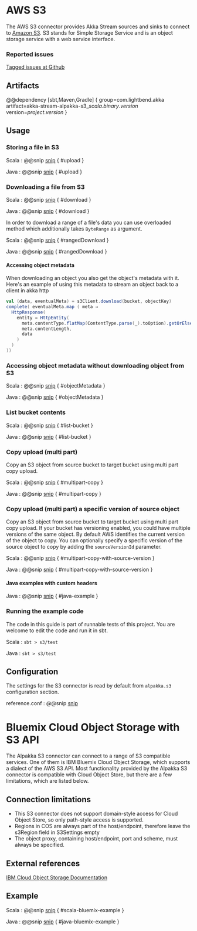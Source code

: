 # AWS S3

The AWS S3 connector provides Akka Stream sources and sinks to connect to [Amazon S3](https://aws.amazon.com/s3/).
S3 stands for Simple Storage Service and is an object storage service with a web service interface.

### Reported issues

[Tagged issues at Github](https://github.com/akka/alpakka/labels/p%3Aaws-s3)

## Artifacts

@@dependency [sbt,Maven,Gradle] {
  group=com.lightbend.akka
  artifact=akka-stream-alpakka-s3_$scala.binary.version$
  version=$project.version$
}

## Usage

### Storing a file in S3

Scala
: @@snip [snip](/s3/src/test/scala/akka/stream/alpakka/s3/scaladsl/S3SinkSpec.scala) { #upload }

Java
: @@snip [snip](/s3/src/test/java/akka/stream/alpakka/s3/javadsl/S3ClientTest.java) { #upload }

### Downloading a file from S3

Scala
: @@snip [snip](/s3/src/test/scala/akka/stream/alpakka/s3/scaladsl/S3SourceSpec.scala) { #download }

Java
: @@snip [snip](/s3/src/test/java/akka/stream/alpakka/s3/javadsl/S3ClientTest.java) { #download }

In order to download a range of a file's data you can use overloaded method which
additionally takes `ByteRange` as argument.

Scala
: @@snip [snip](/s3/src/test/scala/akka/stream/alpakka/s3/scaladsl/S3SourceSpec.scala) { #rangedDownload }

Java
: @@snip [snip](/s3/src/test/java/akka/stream/alpakka/s3/javadsl/S3ClientTest.java) { #rangedDownload }

#### Accessing object metadata

When downloading an object you also get the object's metadata with it. 
Here's an example of using this metadata to stream an object back to a client in akka http

```scala
val (data, eventualMeta) = s3Client.download(bucket, objectKey)
complete( eventualMeta.map ( meta ⇒
  HttpResponse(
    entity = HttpEntity(
      meta.contentType.flatMap(ContentType.parse(_).toOption).getOrElse(`application/octet-stream`),
      meta.contentLength,
      data
    )
  )
))
```

### Accessing object metadata without downloading object from S3

Scala
: @@snip [snip](/s3/src/test/scala/akka/stream/alpakka/s3/scaladsl/S3SourceSpec.scala) { #objectMetadata }

Java
: @@snip [snip](/s3/src/test/java/akka/stream/alpakka/s3/javadsl/S3ClientTest.java) { #objectMetadata }

### List bucket contents

Scala
: @@snip [snip](/s3/src/test/scala/akka/stream/alpakka/s3/scaladsl/S3SourceSpec.scala) { #list-bucket }

Java
: @@snip [snip](/s3/src/test/java/akka/stream/alpakka/s3/javadsl/S3ClientTest.java) { #list-bucket }

### Copy upload (multi part)

Copy an S3 object from source bucket to target bucket using multi part copy upload.

Scala
: @@snip [snip](/s3/src/test/scala/akka/stream/alpakka/s3/scaladsl/S3SinkSpec.scala) { #multipart-copy }

Java
: @@snip [snip](/s3/src/test/java/akka/stream/alpakka/s3/javadsl/S3ClientTest.java) { #multipart-copy }

### Copy upload (multi part) a specific version of source object

Copy an S3 object from source bucket to target bucket using multi part copy upload. If your bucket has versioning 
enabled, you could have multiple versions of the same object. By default AWS identifies the current version of the 
object to copy. You can optionally specify a specific version of the source object to copy by adding the 
`sourceVersionId` parameter.

Scala
: @@snip [snip](/s3/src/test/scala/akka/stream/alpakka/s3/scaladsl/S3SinkSpec.scala) { #multipart-copy-with-source-version }

Java
: @@snip [snip](/s3/src/test/java/akka/stream/alpakka/s3/javadsl/S3ClientTest.java) { #multipart-copy-with-source-version }

#### Java examples with custom headers

Java
: @@snip [snip](/s3/src/test/java/docs/javadsl/JavaExamplesSnippets.java) { #java-example }

### Running the example code

The code in this guide is part of runnable tests of this project. You are welcome to edit the code and run it in sbt.

Scala
:   ```
    sbt
    > s3/test
    ```

Java
:   ```
    sbt
    > s3/test
    ```
    
## Configuration

The settings for the S3 connector is read by default from `alpakka.s3` configuration section.

reference.conf
: @@snip [snip](/s3/src/main/resources/reference.conf)

# Bluemix Cloud Object Storage with S3 API

The Alpakka S3 connector can connect to a range of S3 compatible services. One of them is IBM Bluemix Cloud Object Storage, which supports a dialect of the AWS S3 API.
Most functionality provided by the Alpakka S3 connector is compatible with Cloud Object Store, but there are a few limitations, which are listed below.

## Connection limitations

- This S3 connector does not support domain-style access for Cloud Object Store, so only path-style access is supported.
- Regions in COS are always part of the host/endpoint, therefore leave the s3Region field in S3Settings empty
- The object proxy, containing host/endpoint, port and scheme, must always be specified.

## External references

[IBM Cloud Object Storage Documentation](https://ibm-public-cos.github.io/crs-docs/api-reference)

## Example

Scala
: @@snip [snip](/s3/src/test/scala/docs/scaladsl/DocSnippets.scala) { #scala-bluemix-example }

Java
: @@snip [snip](/s3/src/test/java/docs/javadsl/DocSnippets.java) { #java-bluemix-example }
